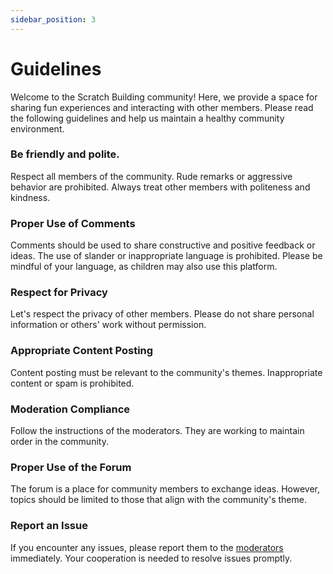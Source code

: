 ```yaml
---
sidebar_position: 3
---
```


# Guidelines

Welcome to the Scratch Building community! Here, we provide a space for sharing fun experiences and interacting with other members. Please read the following guidelines and help us maintain a healthy community environment.

### Be friendly and polite.
Respect all members of the community. Rude remarks or aggressive behavior are prohibited.
Always treat other members with politeness and kindness.

### Proper Use of Comments
Comments should be used to share constructive and positive feedback or ideas.
The use of slander or inappropriate language is prohibited. Please be mindful of your language, as children may also use this platform.

### Respect for Privacy
Let's respect the privacy of other members. Please do not share personal information or others' work without permission.

### Appropriate Content Posting
Content posting must be relevant to the community's themes.
Inappropriate content or spam is prohibited.

### Moderation Compliance
Follow the instructions of the moderators. They are working to maintain order in the community.

### Proper Use of the Forum
The forum is a place for community members to exchange ideas. However, topics should be limited to those that align with the community's theme.

### Report an Issue
If you encounter any issues, please report them to the [moderators](https://github.com/orgs/selcold/people) immediately. Your cooperation is needed to resolve issues promptly.